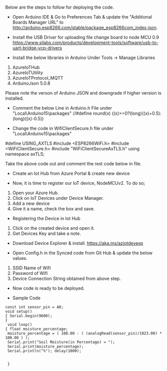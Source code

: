 Below are the steps to follow for deploying the code.

- Open Arduino IDE & Go to Preferences Tab & update the "Additional Boards Manager URL" to  http://arduino.esp8266.com/stable/package_esp8266com_index.json.

- Install the USB Driver for uploading file change board to node MCU 0.9
https://www.silabs.com/products/development-tools/software/usb-to-uart-bridge-vcp-drivers

- Install the below libraries in Arduino Under Tools -> Manage Libraries
1.  AzureIoTHub
1.  AzureIoTUtility
1.  AzureIoTProtocol_MQTT
1.  ArduinoJson 5.0.8

Please note the verson of Arduino JSON and downgrade if higher version is installed.

- Comment the below Line in Arduino.h File under "Local\Arduino15\packages"
//#define round(x)     ((x)>=0?(long)((x)+0.5):(long)((x)-0.5))

- Change the code in WifiClientSecure.h file under "Local\Arduino15\packages"

#define USING_AXTLS
#include <ESP8266WiFi.h>
#include <WiFiClientSecure.h>
#include "WiFiClientSecureAxTLS.h"
using namespace axTLS;

Take the above code out and comment the rest code below in file.

- Create an Iot Hub from Azure Portal & create new device

- Now, it is time to register our IoT device, NodeMCUv2. To do so;
1. Open your Azure Hub.
2. Click on IoT Devices under Device Manager.
3. Add a new device
4. Give it a name, check the box and save.

- Registering the Device in Iot Hub
1. Click on the created device and open it.
2. Get Devices Key and take a note.

- Download Device Explorer & install.
https://aka.ms/aziotdevexp

- Open Config.h in the Synced code from Git Hub & update the below values.
1. SSID Name of Wifi
2. Password of Wifi
3. Device Connection String obtained from above step.

- Now code is ready to be deployed.


- Sample Code
```
const int sensor_pin = A0; 
void setup() 
{ Serial.begin(9600);
}
 void loop() 
{ float moisture_percentage; 
 moisture_percentage = ( 100.00 - ( (analogRead(sensor_pin)/1023.00) * 100.00 ) );
 Serial.print("Soil Moisture(in Percentage) = ");
 Serial.print(moisture_percentage);
 Serial.println("%"); delay(1000);


 }

